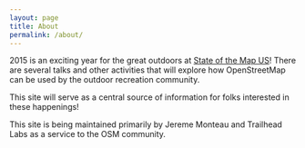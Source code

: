 ```yaml
---
layout: page
title: About
permalink: /about/
---
```


2015 is an exciting year for the great outdoors at [State of the Map US][sotmus]! There are several talks and other activities that will explore how OpenStreetMap can be used by the outdoor recreation community.

This site will serve as a central source of information for folks interested in these happenings!

This site is being maintained primarily by Jereme Monteau and Trailhead Labs as a service to the OSM community.

[sotmus]: http://stateofthemap.us